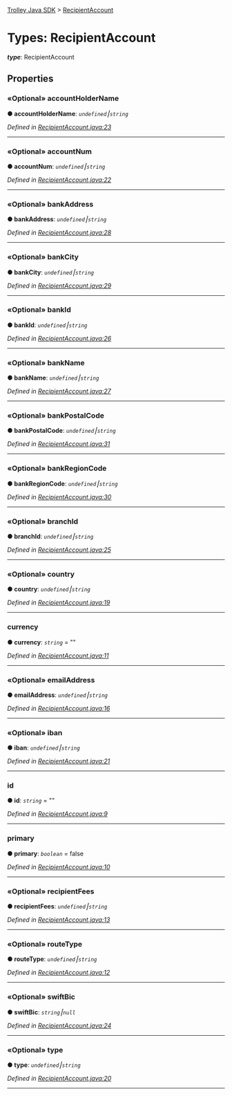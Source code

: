 [Trolley Java SDK](../README.md) > [RecipientAccount](../types/recipientaccount.md)

# Types: RecipientAccount

*__type__*: RecipientAccount

## Properties

<a id="accountholdername"></a>

### «Optional» accountHolderName

**●  accountHolderName**:  *`undefined`⎮`string`*

*Defined in [RecipientAccount.java:23](https://github.com/PaymentRails/java-sdk/tree/master/src/main/java/ca/paymentrails/paymentrails/RecipientAccount.java#L23)*

---
<a id="accountnum"></a>

### «Optional» accountNum

**●  accountNum**:  *`undefined`⎮`string`*

*Defined in [RecipientAccount.java:22](https://github.com/PaymentRails/java-sdk/tree/master/src/main/java/ca/paymentrails/paymentrails/RecipientAccount.java#L22)*

---

<a id="bankaddress"></a>

### «Optional» bankAddress

**●  bankAddress**:  *`undefined`⎮`string`*

*Defined in [RecipientAccount.java:28](https://github.com/PaymentRails/java-sdk/tree/master/src/main/java/ca/paymentrails/paymentrails/RecipientAccount.java#L28)*

---

<a id="bankcity"></a>

### «Optional» bankCity

**●  bankCity**:  *`undefined`⎮`string`*

*Defined in [RecipientAccount.java:29](https://github.com/PaymentRails/java-sdk/tree/master/src/main/java/ca/paymentrails/paymentrails/RecipientAccount.java#L29)*

---

<a id="bankid"></a>

### «Optional» bankId

**●  bankId**:  *`undefined`⎮`string`*

*Defined in [RecipientAccount.java:26](https://github.com/PaymentRails/java-sdk/tree/master/src/main/java/ca/paymentrails/paymentrails/RecipientAccount.java#L26)*

---

<a id="bankname"></a>

### «Optional» bankName

**●  bankName**:  *`undefined`⎮`string`*

*Defined in [RecipientAccount.java:27](https://github.com/PaymentRails/java-sdk/tree/master/src/main/java/ca/paymentrails/paymentrails/RecipientAccount.java#L27)*

---

<a id="bankpostalcode"></a>

### «Optional» bankPostalCode

**●  bankPostalCode**:  *`undefined`⎮`string`*

*Defined in [RecipientAccount.java:31](https://github.com/PaymentRails/java-sdk/tree/master/src/main/java/ca/paymentrails/paymentrails/RecipientAccount.java#L31)*

---

<a id="bankregioncode"></a>

### «Optional» bankRegionCode

**●  bankRegionCode**:  *`undefined`⎮`string`*

*Defined in [RecipientAccount.java:30](https://github.com/PaymentRails/java-sdk/tree/master/src/main/java/ca/paymentrails/paymentrails/RecipientAccount.java#L30)*

---

<a id="branchid"></a>

### «Optional» branchId

**●  branchId**:  *`undefined`⎮`string`*

*Defined in [RecipientAccount.java:25](https://github.com/PaymentRails/java-sdk/tree/master/src/main/java/ca/paymentrails/paymentrails/RecipientAccount.java#L25)*

---

<a id="country"></a>

### «Optional» country

**●  country**:  *`undefined`⎮`string`*

*Defined in [RecipientAccount.java:19](https://github.com/PaymentRails/java-sdk/tree/master/src/main/java/ca/paymentrails/paymentrails/RecipientAccount.java#L19)*

---

<a id="currency"></a>

### currency

**●  currency**:  *`string`*  = ""

*Defined in [RecipientAccount.java:11](https://github.com/PaymentRails/java-sdk/tree/master/src/main/java/ca/paymentrails/paymentrails/RecipientAccount.java#L11)*

---

<a id="emailaddress"></a>

### «Optional» emailAddress

**●  emailAddress**:  *`undefined`⎮`string`*

*Defined in [RecipientAccount.java:16](https://github.com/PaymentRails/java-sdk/tree/master/src/main/java/ca/paymentrails/paymentrails/RecipientAccount.java#L16)*

---

<a id="iban"></a>

### «Optional» iban

**●  iban**:  *`undefined`⎮`string`*

*Defined in [RecipientAccount.java:21](https://github.com/PaymentRails/java-sdk/tree/master/src/main/java/ca/paymentrails/paymentrails/RecipientAccount.java#L21)*

---

<a id="id"></a>

### id

**●  id**:  *`string`*  = ""

*Defined in [RecipientAccount.java:9](https://github.com/PaymentRails/java-sdk/tree/master/src/main/java/ca/paymentrails/paymentrails/RecipientAccount.java#L9)*

---

<a id="primary"></a>

### primary

**●  primary**:  *`boolean`*  = false

*Defined in [RecipientAccount.java:10](https://github.com/PaymentRails/java-sdk/tree/master/src/main/java/ca/paymentrails/paymentrails/RecipientAccount.java#L10)*

---

<a id="recipientfees"></a>

### «Optional» recipientFees

**●  recipientFees**:  *`undefined`⎮`string`*

*Defined in [RecipientAccount.java:13](https://github.com/PaymentRails/java-sdk/tree/master/src/main/java/ca/paymentrails/paymentrails/RecipientAccount.java#L13)*

---

<a id="routetype"></a>

### «Optional» routeType

**●  routeType**:  *`undefined`⎮`string`*

*Defined in [RecipientAccount.java:12](https://github.com/PaymentRails/java-sdk/tree/master/src/main/java/ca/paymentrails/paymentrails/RecipientAccount.java#L12)*

---

<a id="swiftbic"></a>

### «Optional» swiftBic

**●  swiftBic**:  *`string`⎮`null`*

*Defined in [RecipientAccount.java:24](https://github.com/PaymentRails/java-sdk/tree/master/src/main/java/ca/paymentrails/paymentrails/RecipientAccount.java#L24)*

---

<a id="type"></a>

### «Optional» type

**●  type**:  *`undefined`⎮`string`*

*Defined in [RecipientAccount.java:20](https://github.com/PaymentRails/java-sdk/tree/master/src/main/java/ca/paymentrails/paymentrails/RecipientAccount.java#L20)*

---
